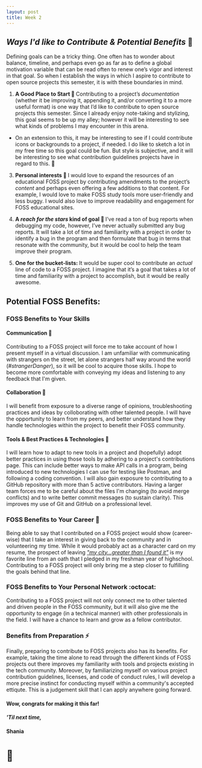 ```yaml
---
layout: post
title: Week 2
---
```


## *Ways I'd like to Contribute & Potential Benefits* :dart:

Defining goals can be a tricky thing. One often has to wonder about balance, timeline, and perhaps even go as far as to define a global motivation variable that can be read often to renew one’s vigor and interest in that goal. So when I establish the ways in which I aspire to contribute to open source projects this semester, it is with these boundaries in mind. 

1) <b>A Good Place to Start :memo: </b> Contributing to a project’s *documentation* (whether it be improving it, appending it, and/or converting it to a more useful format) is one way that I’d like to contribute to open source projects this semester. Since I already enjoy note-taking and stylizing, this goal seems to be up my alley; however it will be interesting to see what kinds of problems I may encounter in this arena.

 * On an extension to this, it may be interesting to see if I could contribute icons or backgrounds to a project, if needed. I do like to sketch a lot in my free time so this goal could be fun. But style is subjective, and it will be interesting to see what contribution guidelines projects have in regard to this. :art: 
    
3) <b>Personal interests :notebook:  </b> I would love to expand the resources of an educational FOSS project by contributing amendments to the project’s *content* and perhaps even offering a few additions to that content. For example, I would love to make FOSS study tools more user-friendly and less buggy. I would also love to improve readability and engagement for FOSS educational sites. 

4) <b>A *reach for the stars* kind of goal :star2: </b> I’ve read a ton of bug reports when debugging my code, however, I’ve never actually submitted any bug reports. It will take a lot of time and familiarity with a project in order to identify a bug in the program and then formulate that bug in terms that resonate with the community, but it would be cool to help the team improve their program. 

5) <b>One for the bucket-lists: </b> It would be super cool to contribute an *actual* line of code to a FOSS project. I imagine that it’s a goal that takes a lot of time and familiarity with a project to accomplish, but it would be really awesome.

## Potential FOSS Benefits:

### FOSS Benefits to Your Skills
#### Communication :speech_balloon:
Contributing to a FOSS project will force me to take account of how I present myself in a virtual discussion. I am unfamiliar with communicating with strangers on the street, let alone strangers half way around the world (*#strangerDanger*), so it will be cool to acquire those skills. I hope to become more comfortable with conveying my ideas and listening to any feedback that I'm given. 

#### Collaboration :busts_in_silhouette:
I will benefit from exposure to a diverse range of opinions, troubleshooting practices and ideas by colloborating with other talented people. I will have the opportunity to learn from my peers, and better understand how they handle technologies within the project to benefit their FOSS community.

#### Tools & Best Practices & Technologies :floppy_disk:
I will learn how to adapt to new tools in a project and (hopefully) adopt better practices in using those tools by adhering to a project's contributions page. This can include better ways to make API calls in a program, being introduced to new technologies I can use for testing like Postman, and following a coding convention. I will also gain exposure to contributing to a GitHub repository with more than 5 active contributors. Having a larger team forces me to be careful about the files I'm changing (to avoid merge conflicts) and to write better commit messages (to sustain clarity). This improves my use of Git and GitHub on a professional level. 

### FOSS Benefits to Your Career :money_with_wings:
Being able to say that I contributed on a FOSS project would show (career-wise) that I take an interest in giving back to the community and in volunteering my time. While it would probably act as a character card on my resume, the prospect of leaving [*"my city...greater than I found it”*](https://www.thhs.qc.edu/apps/pages/index.jsp?uREC_ID=1268734&type=d&pREC_ID=1485492) is my favorite line from an oath that I pledged in my freshman year of highschool. Contributing to a FOSS project will only bring me a step closer to fulfilling the goals behind that line.

### FOSS Benefits to Your Personal Network :octocat:
Contributing to a FOSS project will not only connect me to other talented and driven people in the FOSS community, but it will also give me the opportunity to engage (in a technical manner) with other professionals in the field. I will have a chance to learn and grow as a fellow contributor.

### Benefits from Preparation :zap:
Finally, preparing to contribute to FOSS projects also has its benefits. For example, taking the time alone to read through the different kinds of FOSS projects out there improves my familiarity with tools and projects existing in the tech community. Moreover, by familiarizing myself on various project contribution guidelines, licenses, and code of conduct rules, I will develop a more precise instinct for conducting myself within a community's accepted ettiqute. This is a judgement skill that I can apply anywhere going forward.

#### Wow, congrats for making it this far!

#### *'Til next time,*
#### Shania
# :mushroom:
